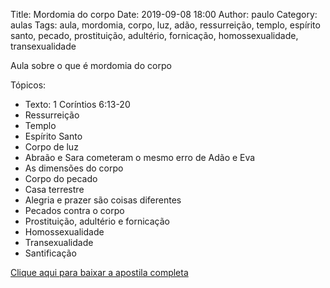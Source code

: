 Title: Mordomia do corpo
Date: 2019-09-08 18:00
Author: paulo
Category: aulas
Tags: aula, mordomia, corpo, luz, adão, ressurreição, templo, espírito santo, pecado, prostituição, adultério, fornicação, homossexualidade, transexualidade

Aula sobre o que é mordomia do corpo

Tópicos:

- Texto: 1 Coríntios 6:13-20
- Ressurreição
- Templo
- Espírito Santo
- Corpo de luz
- Abraão e Sara cometeram o mesmo erro de Adão e Eva
- As dimensões do corpo
- Corpo do pecado
- Casa terrestre
- Alegria e prazer são coisas diferentes
- Pecados contra o corpo
- Prostituição, adultério e fornicação
- Homossexualidade
- Transexualidade
- Santificação

[Clique aqui para baixar a apostila completa](https://www.dropbox.com/s/webk3tlxu8gpin5/Aula%20EBD%20-%20Mordomia%20do%20corpo%20-%2008_09_2019.pdf?dl=1)